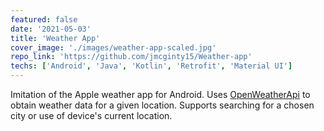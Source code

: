 ```yaml
---
featured: false
date: '2021-05-03'
title: 'Weather App'
cover_image: './images/weather-app-scaled.jpg'
repo_link: 'https://github.com/jmcginty15/Weather-app'
techs: ['Android', 'Java', 'Kotlin', 'Retrofit', 'Material UI']
---
```


Imitation of the Apple weather app for Android. Uses [OpenWeatherApi](https://openweathermap.org) to obtain weather data for a given location. Supports searching for a chosen city or use of device's current location.
